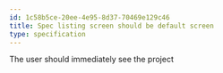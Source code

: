```yaml
---
id: 1c58b5ce-20ee-4e95-8d37-70469e129c46
title: Spec listing screen should be default screen
type: specification
---
```


The user should immediately see the project
